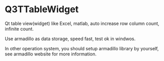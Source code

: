 # Q3TTableWidget
Qt table view(widget) like Excel, matlab, auto increase row column count, infinite count.

Use armadillo as data storage, speed fast, test ok in windwos.

In other operation system, you should setup armadillo library by yourself, see armadillo website for more information.
